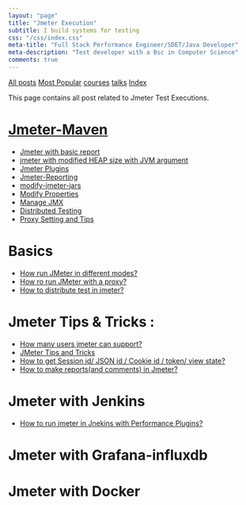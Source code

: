 ```yaml
---
layout: "page"
title: "Jmeter Execution"
subtitle: I build systems for testing
css: "/css/index.css"
meta-title: "Full Stack Performance Engineer/SDET/Java Developer"
meta-description: "Test developer with a Bsc in Computer Science"
comments: true
---
```

<div class="list-filters">
    <a href="/" class="list-filter filter-selected">All posts</a>
    <a href="/popular" class="list-filter">Most Popular</a>
    <a href="/courses" class="list-filter">courses</a>
	<a href="/talks" class="list-filter">talks</a>
    <a href="/tags" class="list-filter">Index</a>
</div>

This page contains all post related to Jmeter Test Executions.

# [Jmeter-Maven](https://github.com/sarkershantonu/jmeter-novice-to-advance/tree/master/jmeter-maven-examples)
- [Jmeter with basic report](https://sarkershantonu.github.io/2020/08/28/maven-jmeter/)
- [jmeter with modified HEAP size with JVM argument](https://sarkershantonu.github.io/2020/09/01/maven-jmeter-jvm-config/)
- [Jmeter Plugins](https://sarkershantonu.github.io/2020/09/03/maven-jmeter-plugins/)
- [Jmeter-Reporting](https://sarkershantonu.github.io/2020/09/04/maven-jmeter-reporting/)
- [modify-jmeter-jars](https://sarkershantonu.github.io/2020/09/06/maven-jmeter-modify-jars/)
- [Modify Properties](https://sarkershantonu.github.io/2013/09/13/maven-jmeter-Properties/)
- [Manage JMX](https://sarkershantonu.github.io/2020/09/14/maven-jmeter-plugins-jmx/)
- [Distributed Testing](https://sarkershantonu.github.io/2020/09/18/maven-jmeter-distributed-testing/)
- [Proxy Setting and Tips](https://sarkershantonu.github.io/2020/09/20/maven-jmeter-tricks-proxy/)

# Basics 
- [How run JMeter in different modes?](http://shantonusarker.blogspot.com/2013/01/how-run-jmeter-in-different-modes.html)
- [How ro run JMeter with a proxy?](http://shantonusarker.blogspot.com/2013/01/how-ro-run-jmeter-with-proxy.html)
- [How to distribute test in jmeter?](http://shantonusarker.blogspot.com/2013/01/how-to-distribute-test-in-jmeter.html)

# Jmeter Tips & Tricks : 
- [How many users jmeter can support?](http://shantonusarker.blogspot.com/2015/04/how-many-user-jmeter-can-support.html)
- [JMeter Tips and Tricks](http://shantonusarker.blogspot.com/2013/01/jmeter-tipstricks-continuing.html)
- [How to get Session id/ JSON id / Cookie id / token/ view state?](http://shantonusarker.blogspot.com/2013/04/jmeter-tips-and-tricks-part-2.html)
- [How to make reports(and comments) in Jmeter?](http://shantonusarker.blogspot.com/2013/04/how-to-make-reportsand-comments-in.html)

# Jmeter with Jenkins
- [How to run jmeter in Jnekins with Performance Plugins?](http://shantonusarker.blogspot.com/2015/07/run-jmeter-jnekins-performance-plugins.html) 

# Jmeter with Grafana-influxdb

# Jmeter with Docker
